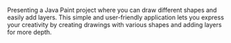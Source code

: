 Presenting a Java Paint project where you can draw different shapes and easily add layers. This simple and user-friendly application lets you express your creativity by creating drawings with various shapes and adding layers for more depth. 
